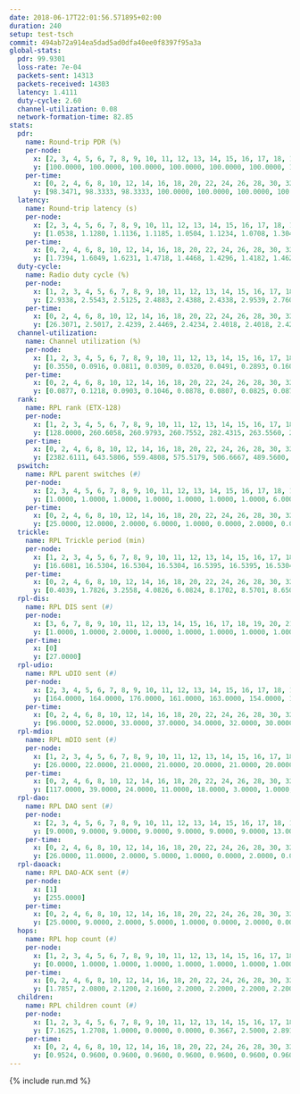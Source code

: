 ```yaml
---
date: 2018-06-17T22:01:56.571895+02:00
duration: 240
setup: test-tsch
commit: 494ab72a914ea5dad5ad0dfa40ee0f8397f95a3a
global-stats:
  pdr: 99.9301
  loss-rate: 7e-04
  packets-sent: 14313
  packets-received: 14303
  latency: 1.4111
  duty-cycle: 2.60
  channel-utilization: 0.08
  network-formation-time: 82.85
stats:
  pdr:
    name: Round-trip PDR (%)
    per-node:
      x: [2, 3, 4, 5, 6, 7, 8, 9, 10, 11, 12, 13, 14, 15, 16, 17, 18, 19, 20, 21, 22, 23, 24, 25]
      y: [100.0000, 100.0000, 100.0000, 100.0000, 100.0000, 100.0000, 100.0000, 100.0000, 100.0000, 100.0000, 99.8308, 100.0000, 100.0000, 99.6737, 100.0000, 99.6558, 99.8366, 100.0000, 99.8379, 100.0000, 99.8322, 99.6800, 100.0000, 100.0000]
    per-time:
      x: [0, 2, 4, 6, 8, 10, 12, 14, 16, 18, 20, 22, 24, 26, 28, 30, 32, 34, 36, 38, 40, 42, 44, 46, 48, 50, 52, 54, 56, 58, 60, 62, 64, 66, 68, 70, 72, 74, 76, 78, 80, 82, 84, 86, 88, 90, 92, 94, 96, 98, 100, 102, 104, 106, 108, 110, 112, 114, 116, 118, 120, 122, 124, 126, 128, 130, 132, 134, 136, 138, 140, 142, 144, 146, 148, 150, 152, 154, 156, 158, 160, 162, 164, 166, 168, 170, 172, 174, 176, 178, 180, 182, 184, 186, 188, 190, 192, 194, 196, 198, 200, 202, 204, 206, 208, 210, 212, 214, 216, 218, 220, 222, 224, 226, 228, 230, 232, 234, 236, 238]
      y: [98.3471, 98.3333, 98.3333, 100.0000, 100.0000, 100.0000, 100.0000, 100.0000, 100.0000, 100.0000, 100.0000, 100.0000, 100.0000, 100.0000, 100.0000, 100.0000, 100.0000, 100.0000, 100.0000, 100.0000, 100.0000, 99.1597, 99.1667, 99.1736, 100.0000, 100.0000, 100.0000, 100.0000, 100.0000, 100.0000, 100.0000, 100.0000, 100.0000, 100.0000, 100.0000, 100.0000, 100.0000, 100.0000, 100.0000, 100.0000, 100.0000, 100.0000, 100.0000, 100.0000, 100.0000, 100.0000, 100.0000, 100.0000, 100.0000, 100.0000, 100.0000, 100.0000, 100.0000, 100.0000, 100.0000, 100.0000, 100.0000, 100.0000, 100.0000, 100.0000, 100.0000, 100.0000, 100.0000, 100.0000, 100.0000, 100.0000, 100.0000, 100.0000, 100.0000, 100.0000, 100.0000, 100.0000, 100.0000, 100.0000, 100.0000, 100.0000, 100.0000, 100.0000, 100.0000, 100.0000, 100.0000, 100.0000, 100.0000, 100.0000, 100.0000, 100.0000, 100.0000, 100.0000, 100.0000, 100.0000, 100.0000, 100.0000, 100.0000, 100.0000, 100.0000, 100.0000, 100.0000, 100.0000, 100.0000, 100.0000, 100.0000, 100.0000, 100.0000, 100.0000, 100.0000, 100.0000, 100.0000, 100.0000, 100.0000, 100.0000, 100.0000, 100.0000, 100.0000, 100.0000, 100.0000, 100.0000, 100.0000, 100.0000, 99.1667, 100.0000]
  latency:
    name: Round-trip latency (s)
    per-node:
      x: [2, 3, 4, 5, 6, 7, 8, 9, 10, 11, 12, 13, 14, 15, 16, 17, 18, 19, 20, 21, 22, 23, 24, 25]
      y: [1.0538, 1.1280, 1.1136, 1.1185, 1.0504, 1.1234, 1.0708, 1.3044, 1.2853, 1.4510, 1.4936, 1.2806, 1.2818, 1.4121, 1.5424, 1.3826, 1.5660, 1.6439, 1.5961, 1.7927, 1.9047, 1.7227, 1.7342, 1.8612]
    per-time:
      x: [0, 2, 4, 6, 8, 10, 12, 14, 16, 18, 20, 22, 24, 26, 28, 30, 32, 34, 36, 38, 40, 42, 44, 46, 48, 50, 52, 54, 56, 58, 60, 62, 64, 66, 68, 70, 72, 74, 76, 78, 80, 82, 84, 86, 88, 90, 92, 94, 96, 98, 100, 102, 104, 106, 108, 110, 112, 114, 116, 118, 120, 122, 124, 126, 128, 130, 132, 134, 136, 138, 140, 142, 144, 146, 148, 150, 152, 154, 156, 158, 160, 162, 164, 166, 168, 170, 172, 174, 176, 178, 180, 182, 184, 186, 188, 190, 192, 194, 196, 198, 200, 202, 204, 206, 208, 210, 212, 214, 216, 218, 220, 222, 224, 226, 228, 230, 232, 234, 236, 238]
      y: [1.7394, 1.6049, 1.6231, 1.4718, 1.4468, 1.4296, 1.4182, 1.4625, 1.4643, 1.4339, 1.4616, 1.4482, 1.4984, 1.4868, 1.4595, 1.4335, 1.4614, 1.4801, 1.4323, 1.4850, 1.4580, 1.4285, 1.4543, 1.4665, 1.4780, 1.4744, 1.4697, 1.4638, 1.4609, 1.4203, 1.4204, 1.4616, 1.4751, 1.4189, 1.4970, 1.4045, 1.4103, 1.4205, 1.3949, 1.3741, 1.4321, 1.3545, 1.3760, 1.3746, 1.3539, 1.4203, 1.4184, 1.3657, 1.4343, 1.4002, 1.3977, 1.3896, 1.3966, 1.3736, 1.3672, 1.3710, 1.3675, 1.4140, 1.4038, 1.3865, 1.3785, 1.3566, 1.3528, 1.3810, 1.4558, 1.3700, 1.4378, 1.3886, 1.4439, 1.4144, 1.4446, 1.3852, 1.4224, 1.3365, 1.3790, 1.4057, 1.4035, 1.3467, 1.3761, 1.3605, 1.3738, 1.3709, 1.3569, 1.3946, 1.3919, 1.3980, 1.3614, 1.3893, 1.3547, 1.3824, 1.3904, 1.3660, 1.4324, 1.3287, 1.3984, 1.3460, 1.4087, 1.3907, 1.3872, 1.4268, 1.3424, 1.3628, 1.4026, 1.3757, 1.3762, 1.3765, 1.2940, 1.3926, 1.4405, 1.3396, 1.3573, 1.3589, 1.3375, 1.3425, 1.3655, 1.3404, 1.4117, 1.4273, 1.4216, 1.3681]
  duty-cycle:
    name: Radio duty cycle (%)
    per-node:
      x: [1, 2, 3, 4, 5, 6, 7, 8, 9, 10, 11, 12, 13, 14, 15, 16, 17, 18, 19, 20, 21, 22, 23, 24, 25]
      y: [2.9338, 2.5543, 2.5125, 2.4883, 2.4388, 2.4338, 2.9539, 2.7601, 2.4436, 2.4716, 2.5871, 2.5336, 2.5135, 2.6005, 2.8394, 2.5221, 2.5508, 2.6940, 2.5640, 2.6606, 2.5834, 2.5280, 2.6619, 2.6897, 2.5911]
    per-time:
      x: [0, 2, 4, 6, 8, 10, 12, 14, 16, 18, 20, 22, 24, 26, 28, 30, 32, 34, 36, 38, 40, 42, 44, 46, 48, 50, 52, 54, 56, 58, 60, 62, 64, 66, 68, 70, 72, 74, 76, 78, 80, 82, 84, 86, 88, 90, 92, 94, 96, 98, 100, 102, 104, 106, 108, 110, 112, 114, 116, 118, 120, 122, 124, 126, 128, 130, 132, 134, 136, 138, 140, 142, 144, 146, 148, 150, 152, 154, 156, 158, 160, 162, 164, 166, 168, 170, 172, 174, 176, 178, 180, 182, 184, 186, 188, 190, 192, 194, 196, 198, 200, 202, 204, 206, 208, 210, 212, 214, 216, 218, 220, 222, 224, 226, 228, 230, 232, 234, 236, 238]
      y: [26.3071, 2.5017, 2.4239, 2.4469, 2.4234, 2.4018, 2.4018, 2.4265, 2.4227, 2.4127, 2.3994, 2.4150, 2.4025, 2.4273, 2.4355, 2.4027, 2.4130, 2.4191, 2.4101, 2.3943, 2.4187, 2.3973, 2.4161, 2.4094, 2.4090, 2.4188, 2.4212, 2.4104, 2.4137, 2.4122, 2.4121, 2.4190, 2.4108, 2.4231, 2.4009, 2.4248, 2.4016, 2.4060, 2.4194, 2.4103, 2.4015, 2.4124, 2.3920, 2.4251, 2.4006, 2.4004, 2.4076, 2.4063, 2.4135, 2.4196, 2.4069, 2.4050, 2.4201, 2.3802, 2.4018, 2.3947, 2.3949, 2.4048, 2.4033, 2.3966, 2.3986, 2.3874, 2.3869, 2.3874, 2.3961, 2.4085, 2.3945, 2.4066, 2.3973, 2.4247, 2.4034, 2.4066, 2.4084, 2.4020, 2.4004, 2.4024, 2.3976, 2.4000, 2.3917, 2.4053, 2.3915, 2.4022, 2.3869, 2.4060, 2.4050, 2.3934, 2.4118, 2.4002, 2.3994, 2.3942, 2.3982, 2.3908, 2.3871, 2.4003, 2.3840, 2.4051, 2.3911, 2.4059, 2.4026, 2.4065, 2.4145, 2.3891, 2.3931, 2.3981, 2.4032, 2.4024, 2.3789, 2.3842, 2.4025, 2.4066, 2.3923, 2.4042, 2.3979, 2.3893, 2.3988, 2.4001, 2.3943, 2.3963, 2.3944, 2.3927]
  channel-utilization:
    name: Channel utilization (%)
    per-node:
      x: [1, 2, 3, 4, 5, 6, 7, 8, 9, 10, 11, 12, 13, 14, 15, 16, 17, 18, 19, 20, 21, 22, 23, 24, 25]
      y: [0.3550, 0.0916, 0.0811, 0.0309, 0.0320, 0.0491, 0.2893, 0.1608, 0.0326, 0.0442, 0.0331, 0.0436, 0.0650, 0.0783, 0.1955, 0.0727, 0.0363, 0.0719, 0.0377, 0.0846, 0.0439, 0.0342, 0.0318, 0.0307, 0.0317]
    per-time:
      x: [0, 2, 4, 6, 8, 10, 12, 14, 16, 18, 20, 22, 24, 26, 28, 30, 32, 34, 36, 38, 40, 42, 44, 46, 48, 50, 52, 54, 56, 58, 60, 62, 64, 66, 68, 70, 72, 74, 76, 78, 80, 82, 84, 86, 88, 90, 92, 94, 96, 98, 100, 102, 104, 106, 108, 110, 112, 114, 116, 118, 120, 122, 124, 126, 128, 130, 132, 134, 136, 138, 140, 142, 144, 146, 148, 150, 152, 154, 156, 158, 160, 162, 164, 166, 168, 170, 172, 174, 176, 178, 180, 182, 184, 186, 188, 190, 192, 194, 196, 198, 200, 202, 204, 206, 208, 210, 212, 214, 216, 218, 220, 222, 224, 226, 228, 230, 232, 234, 236, 238]
      y: [0.0877, 0.1218, 0.0903, 0.1046, 0.0878, 0.0807, 0.0825, 0.0879, 0.0858, 0.0852, 0.0806, 0.0858, 0.0816, 0.0889, 0.0946, 0.0804, 0.0858, 0.0858, 0.0836, 0.0773, 0.0861, 0.0794, 0.0855, 0.0845, 0.0840, 0.0854, 0.0895, 0.0838, 0.0848, 0.0871, 0.0868, 0.0865, 0.0855, 0.0903, 0.0805, 0.0917, 0.0817, 0.0832, 0.0902, 0.0861, 0.0802, 0.0875, 0.0755, 0.0912, 0.0819, 0.0795, 0.0856, 0.0837, 0.0861, 0.0859, 0.0849, 0.0810, 0.0876, 0.0729, 0.0804, 0.0794, 0.0786, 0.0818, 0.0810, 0.0776, 0.0794, 0.0747, 0.0761, 0.0764, 0.0796, 0.0848, 0.0757, 0.0824, 0.0778, 0.0881, 0.0798, 0.0839, 0.0819, 0.0817, 0.0798, 0.0800, 0.0779, 0.0801, 0.0759, 0.0831, 0.0763, 0.0813, 0.0750, 0.0832, 0.0827, 0.0759, 0.0842, 0.0796, 0.0806, 0.0773, 0.0803, 0.0772, 0.0744, 0.0802, 0.0720, 0.0824, 0.0767, 0.0838, 0.0817, 0.0841, 0.0865, 0.0752, 0.0776, 0.0784, 0.0793, 0.0797, 0.0712, 0.0740, 0.0820, 0.0818, 0.0769, 0.0792, 0.0782, 0.0736, 0.0820, 0.0798, 0.0783, 0.0805, 0.0805, 0.0802]
  rank:
    name: RPL rank (ETX-128)
    per-node:
      x: [1, 2, 3, 4, 5, 6, 7, 8, 9, 10, 11, 12, 13, 14, 15, 16, 17, 18, 19, 20, 21, 22, 23, 24, 25]
      y: [128.0000, 260.6058, 260.9793, 260.7552, 282.4315, 263.5560, 279.2365, 272.2531, 421.9919, 404.7377, 429.2757, 397.8971, 415.3416, 436.3512, 448.2951, 519.7368, 470.2672, 830.4350, 578.1093, 578.4896, 915.8049, 672.8320, 697.7787, 703.8008, 722.4531]
    per-time:
      x: [0, 2, 4, 6, 8, 10, 12, 14, 16, 18, 20, 22, 24, 26, 28, 30, 32, 34, 36, 38, 40, 42, 44, 46, 48, 50, 52, 54, 56, 58, 60, 62, 64, 66, 68, 70, 72, 74, 76, 78, 80, 82, 84, 86, 88, 90, 92, 94, 96, 98, 100, 102, 104, 106, 108, 110, 112, 114, 116, 118, 120, 122, 124, 126, 128, 130, 132, 134, 136, 138, 140, 142, 144, 146, 148, 150, 152, 154, 156, 158, 160, 162, 164, 166, 168, 170, 172, 174, 176, 178, 180, 182, 184, 186, 188, 190, 192, 194, 196, 198, 200, 202, 204, 206, 208, 210, 212, 214, 216, 218, 220, 222, 224, 226, 228, 230, 232, 234, 236, 238]
      y: [2382.6111, 643.5806, 559.4808, 575.5179, 506.6667, 489.5600, 489.7308, 473.2000, 472.7800, 461.9800, 459.4600, 465.1176, 456.6275, 454.6275, 443.5000, 443.9804, 439.7200, 440.6400, 442.7200, 436.4706, 440.5000, 438.3000, 440.8200, 452.1923, 451.2200, 449.8600, 452.7400, 449.3600, 453.0196, 451.7843, 447.9000, 451.7600, 452.5800, 453.7059, 449.4600, 454.1176, 453.9412, 450.7000, 465.3208, 446.1600, 454.7843, 452.6800, 450.0200, 457.1600, 460.0000, 462.9600, 463.9200, 461.0200, 460.8846, 457.7400, 455.1373, 454.4314, 448.3600, 448.6400, 446.1346, 441.6200, 440.4000, 445.3400, 446.2157, 439.1600, 444.1600, 440.7600, 439.2800, 441.2600, 446.2745, 441.7000, 444.1176, 445.2600, 443.1400, 449.0784, 441.4000, 440.0800, 438.5385, 436.0962, 431.6400, 432.5800, 428.4000, 429.4600, 424.0600, 425.9600, 428.1961, 424.5000, 422.9000, 424.9808, 430.3137, 423.7000, 431.4600, 431.6200, 430.3333, 430.3137, 425.2800, 427.2800, 430.2308, 424.4200, 422.3200, 424.9200, 422.8000, 428.2941, 425.2353, 423.6200, 422.7400, 422.1600, 417.5000, 417.9800, 422.5686, 420.0800, 417.2400, 417.2800, 418.7800, 422.7400, 419.3333, 422.7059, 416.4400, 413.2000, 416.1400, 413.6000, 412.5000, 410.3269, 412.2200, 411.1961]
  pswitch:
    name: RPL parent switches (#)
    per-node:
      x: [2, 3, 4, 5, 6, 7, 8, 9, 10, 11, 12, 13, 14, 15, 16, 17, 18, 19, 20, 21, 22, 23, 24, 25]
      y: [1.0000, 1.0000, 1.0000, 1.0000, 1.0000, 1.0000, 1.0000, 6.0000, 4.0000, 3.0000, 3.0000, 3.0000, 2.0000, 4.0000, 7.0000, 7.0000, 6.0000, 7.0000, 1.0000, 6.0000, 10.0000, 5.0000, 7.0000, 6.0000]
    per-time:
      x: [0, 2, 4, 6, 8, 10, 12, 14, 16, 18, 20, 22, 24, 26, 28, 30, 32, 34, 36, 38, 40, 42, 44, 46, 48, 50, 52, 54, 56, 58, 60, 62, 64, 66, 68, 70, 72, 74, 76, 78, 80, 82, 84, 86, 88, 90, 92, 94, 96, 98, 100, 102, 104, 106, 108, 110, 112, 114, 116, 118, 120, 122, 124, 126, 128, 130, 132, 134, 136, 138, 140, 142, 144, 146, 148, 150, 152, 154, 156, 158, 160, 162, 164, 166, 168, 170, 172, 174, 176, 178, 180, 182, 184, 186, 188, 190, 192, 194, 196, 198, 200, 202, 204, 206, 208, 210, 212, 214, 216, 218, 220, 222, 224, 226, 228, 230, 232, 234, 236, 238]
      y: [25.0000, 12.0000, 2.0000, 6.0000, 1.0000, 0.0000, 2.0000, 0.0000, 0.0000, 0.0000, 0.0000, 1.0000, 1.0000, 1.0000, 0.0000, 1.0000, 0.0000, 0.0000, 0.0000, 1.0000, 0.0000, 0.0000, 0.0000, 2.0000, 0.0000, 0.0000, 0.0000, 0.0000, 1.0000, 1.0000, 0.0000, 0.0000, 0.0000, 1.0000, 0.0000, 1.0000, 1.0000, 0.0000, 3.0000, 0.0000, 1.0000, 0.0000, 0.0000, 0.0000, 0.0000, 0.0000, 0.0000, 0.0000, 2.0000, 0.0000, 1.0000, 1.0000, 0.0000, 0.0000, 2.0000, 0.0000, 0.0000, 0.0000, 1.0000, 0.0000, 0.0000, 0.0000, 0.0000, 0.0000, 1.0000, 0.0000, 1.0000, 0.0000, 0.0000, 1.0000, 0.0000, 0.0000, 2.0000, 2.0000, 0.0000, 0.0000, 0.0000, 0.0000, 0.0000, 0.0000, 1.0000, 0.0000, 0.0000, 2.0000, 1.0000, 0.0000, 0.0000, 0.0000, 1.0000, 1.0000, 0.0000, 0.0000, 2.0000, 0.0000, 0.0000, 0.0000, 0.0000, 1.0000, 1.0000, 0.0000, 0.0000, 0.0000, 0.0000, 0.0000, 1.0000, 0.0000, 0.0000, 0.0000, 0.0000, 0.0000, 1.0000, 1.0000, 0.0000, 0.0000, 0.0000, 0.0000, 0.0000, 2.0000, 0.0000, 1.0000]
  trickle:
    name: RPL Trickle period (min)
    per-node:
      x: [1, 2, 3, 4, 5, 6, 7, 8, 9, 10, 11, 12, 13, 14, 15, 16, 17, 18, 19, 20, 21, 22, 23, 24, 25]
      y: [16.6081, 16.5304, 16.5304, 16.5304, 16.5395, 16.5395, 16.5304, 16.5299, 16.4808, 16.5421, 16.4969, 16.5382, 16.5377, 16.5338, 16.4878, 16.1311, 16.5529, 16.5067, 16.3229, 16.5228, 16.0418, 16.0809, 16.5208, 16.4975, 16.4890]
    per-time:
      x: [0, 2, 4, 6, 8, 10, 12, 14, 16, 18, 20, 22, 24, 26, 28, 30, 32, 34, 36, 38, 40, 42, 44, 46, 48, 50, 52, 54, 56, 58, 60, 62, 64, 66, 68, 70, 72, 74, 76, 78, 80, 82, 84, 86, 88, 90, 92, 94, 96, 98, 100, 102, 104, 106, 108, 110, 112, 114, 116, 118, 120, 122, 124, 126, 128, 130, 132, 134, 136, 138, 140, 142, 144, 146, 148, 150, 152, 154, 156, 158, 160, 162, 164, 166, 168, 170, 172, 174, 176, 178, 180, 182, 184, 186, 188, 190, 192, 194, 196, 198, 200, 202, 204, 206, 208, 210, 212, 214, 216, 218, 220, 222, 224, 226, 228, 230, 232, 234, 236, 238]
      y: [0.4039, 1.7826, 3.2558, 4.0826, 6.0824, 8.1702, 8.5701, 8.6508, 8.7381, 16.4277, 17.1267, 17.1336, 17.4763, 17.4763, 17.4763, 17.4763, 17.4763, 17.4763, 17.4763, 17.4763, 17.4763, 17.4763, 17.4763, 17.4763, 17.4763, 17.4763, 17.4763, 17.4763, 17.4763, 17.4763, 17.4763, 17.4763, 17.4763, 17.4763, 17.4763, 17.4763, 17.4763, 17.4763, 17.4763, 17.4763, 17.4763, 17.4763, 17.4763, 17.4763, 17.4763, 17.4763, 17.4763, 17.4763, 17.4763, 17.4763, 17.4763, 17.4763, 17.4763, 17.4763, 17.4763, 17.4763, 17.4763, 17.4763, 17.4763, 17.4763, 17.4763, 17.4763, 17.4763, 17.4763, 17.4763, 17.4763, 17.4763, 17.4763, 17.4763, 17.4763, 17.4763, 17.4763, 17.4763, 17.4763, 17.4763, 17.4763, 17.4763, 17.4763, 17.4763, 17.4763, 17.4763, 17.4763, 17.4763, 17.4763, 17.4763, 17.4763, 17.4763, 17.4763, 17.4763, 17.4763, 17.4763, 17.4763, 17.4763, 17.4763, 17.4763, 17.4763, 17.4763, 17.4763, 17.4763, 17.4763, 17.4763, 17.4763, 17.4763, 17.4763, 17.4763, 17.4763, 17.4763, 17.4763, 17.4763, 17.4763, 17.4763, 17.4763, 17.4763, 17.4763, 17.4763, 17.4763, 17.4763, 17.4763, 17.4763, 17.4763]
  rpl-dis:
    name: RPL DIS sent (#)
    per-node:
      x: [3, 6, 7, 8, 9, 10, 11, 12, 13, 14, 15, 16, 17, 18, 19, 20, 21, 22, 23, 24, 25]
      y: [1.0000, 1.0000, 2.0000, 1.0000, 1.0000, 1.0000, 1.0000, 1.0000, 1.0000, 1.0000, 1.0000, 1.0000, 1.0000, 1.0000, 1.0000, 2.0000, 2.0000, 1.0000, 3.0000, 2.0000, 1.0000]
    per-time:
      x: [0]
      y: [27.0000]
  rpl-udio:
    name: RPL uDIO sent (#)
    per-node:
      x: [2, 3, 4, 5, 6, 7, 8, 9, 10, 11, 12, 13, 14, 15, 16, 17, 18, 19, 20, 21, 22, 23, 24, 25]
      y: [164.0000, 164.0000, 176.0000, 161.0000, 163.0000, 154.0000, 139.0000, 164.0000, 161.0000, 168.0000, 169.0000, 168.0000, 166.0000, 171.0000, 169.0000, 164.0000, 167.0000, 168.0000, 151.0000, 169.0000, 175.0000, 167.0000, 177.0000, 163.0000]
    per-time:
      x: [0, 2, 4, 6, 8, 10, 12, 14, 16, 18, 20, 22, 24, 26, 28, 30, 32, 34, 36, 38, 40, 42, 44, 46, 48, 50, 52, 54, 56, 58, 60, 62, 64, 66, 68, 70, 72, 74, 76, 78, 80, 82, 84, 86, 88, 90, 92, 94, 96, 98, 100, 102, 104, 106, 108, 110, 112, 114, 116, 118, 120, 122, 124, 126, 128, 130, 132, 134, 136, 138, 140, 142, 144, 146, 148, 150, 152, 154, 156, 158, 160, 162, 164, 166, 168, 170, 172, 174, 176, 178, 180, 182, 184, 186, 188, 190, 192, 194, 196, 198, 200, 202, 204, 206, 208, 210, 212, 214, 216, 218, 220, 222, 224, 226, 228, 230, 232, 234, 236, 238]
      y: [96.0000, 52.0000, 33.0000, 37.0000, 34.0000, 32.0000, 30.0000, 35.0000, 34.0000, 29.0000, 35.0000, 32.0000, 29.0000, 30.0000, 32.0000, 36.0000, 34.0000, 31.0000, 33.0000, 30.0000, 33.0000, 34.0000, 31.0000, 35.0000, 34.0000, 29.0000, 34.0000, 29.0000, 31.0000, 33.0000, 37.0000, 30.0000, 34.0000, 31.0000, 30.0000, 33.0000, 32.0000, 32.0000, 36.0000, 30.0000, 33.0000, 29.0000, 34.0000, 35.0000, 32.0000, 29.0000, 32.0000, 36.0000, 32.0000, 35.0000, 27.0000, 30.0000, 32.0000, 31.0000, 34.0000, 30.0000, 34.0000, 36.0000, 27.0000, 30.0000, 33.0000, 35.0000, 28.0000, 35.0000, 34.0000, 28.0000, 31.0000, 32.0000, 34.0000, 32.0000, 33.0000, 35.0000, 29.0000, 31.0000, 35.0000, 32.0000, 33.0000, 30.0000, 37.0000, 31.0000, 32.0000, 28.0000, 31.0000, 39.0000, 29.0000, 34.0000, 36.0000, 31.0000, 29.0000, 33.0000, 33.0000, 33.0000, 34.0000, 36.0000, 31.0000, 33.0000, 29.0000, 33.0000, 34.0000, 36.0000, 25.0000, 34.0000, 31.0000, 33.0000, 32.0000, 31.0000, 35.0000, 29.0000, 39.0000, 35.0000, 34.0000, 29.0000, 32.0000, 34.0000, 30.0000, 29.0000, 30.0000, 33.0000, 34.0000, 27.0000]
  rpl-mdio:
    name: RPL mDIO sent (#)
    per-node:
      x: [1, 2, 3, 4, 5, 6, 7, 8, 9, 10, 11, 12, 13, 14, 15, 16, 17, 18, 19, 20, 21, 22, 23, 24, 25]
      y: [26.0000, 22.0000, 21.0000, 21.0000, 20.0000, 21.0000, 20.0000, 20.0000, 20.0000, 22.0000, 21.0000, 20.0000, 20.0000, 20.0000, 21.0000, 27.0000, 20.0000, 21.0000, 26.0000, 22.0000, 27.0000, 22.0000, 20.0000, 20.0000, 20.0000]
    per-time:
      x: [0, 2, 4, 6, 8, 10, 12, 14, 16, 18, 20, 22, 24, 26, 28, 30, 32, 34, 36, 38, 40, 42, 44, 46, 48, 50, 52, 54, 56, 58, 60, 62, 64, 66, 68, 70, 72, 74, 76, 78, 80, 82, 84, 86, 88, 90, 92, 94, 96, 98, 100, 102, 104, 106, 108, 110, 112, 114, 116, 118, 120, 122, 124, 126, 128, 130, 132, 134, 136, 138, 140, 142, 144, 146, 148, 150, 152, 154, 156, 158, 160, 162, 164, 166, 168, 170, 172, 174, 176, 178, 180, 182, 184, 186, 188, 190, 192, 194, 196, 198, 200, 202, 204, 206, 208, 210, 212, 214, 216, 218, 220, 222, 224, 226, 228, 230, 232, 234, 236, 238]
      y: [117.0000, 39.0000, 24.0000, 11.0000, 18.0000, 3.0000, 1.0000, 14.0000, 9.0000, 1.0000, 0.0000, 1.0000, 0.0000, 4.0000, 6.0000, 6.0000, 2.0000, 5.0000, 1.0000, 1.0000, 0.0000, 0.0000, 5.0000, 4.0000, 4.0000, 7.0000, 4.0000, 1.0000, 0.0000, 0.0000, 1.0000, 2.0000, 6.0000, 8.0000, 5.0000, 3.0000, 0.0000, 0.0000, 0.0000, 1.0000, 6.0000, 0.0000, 8.0000, 8.0000, 2.0000, 0.0000, 0.0000, 0.0000, 4.0000, 9.0000, 3.0000, 1.0000, 7.0000, 1.0000, 0.0000, 0.0000, 0.0000, 3.0000, 5.0000, 4.0000, 8.0000, 5.0000, 0.0000, 0.0000, 0.0000, 0.0000, 3.0000, 5.0000, 8.0000, 7.0000, 1.0000, 0.0000, 1.0000, 0.0000, 3.0000, 7.0000, 6.0000, 3.0000, 5.0000, 1.0000, 0.0000, 0.0000, 0.0000, 3.0000, 3.0000, 6.0000, 8.0000, 4.0000, 0.0000, 1.0000, 0.0000, 0.0000, 4.0000, 7.0000, 3.0000, 7.0000, 3.0000, 1.0000, 0.0000, 0.0000, 3.0000, 5.0000, 3.0000, 4.0000, 8.0000, 1.0000, 1.0000, 0.0000, 0.0000, 2.0000, 4.0000, 6.0000, 6.0000, 6.0000, 1.0000, 0.0000, 0.0000, 0.0000, 1.0000, 1.0000]
  rpl-dao:
    name: RPL DAO sent (#)
    per-node:
      x: [2, 3, 4, 5, 6, 7, 8, 9, 10, 11, 12, 13, 14, 15, 16, 17, 18, 19, 20, 21, 22, 23, 24, 25]
      y: [9.0000, 9.0000, 9.0000, 9.0000, 9.0000, 9.0000, 9.0000, 13.0000, 10.0000, 10.0000, 10.0000, 10.0000, 9.0000, 11.0000, 12.0000, 13.0000, 10.0000, 14.0000, 9.0000, 11.0000, 16.0000, 11.0000, 14.0000, 12.0000]
    per-time:
      x: [0, 2, 4, 6, 8, 10, 12, 14, 16, 18, 20, 22, 24, 26, 28, 30, 32, 34, 36, 38, 40, 42, 44, 46, 48, 50, 52, 54, 56, 58, 60, 62, 64, 66, 68, 70, 72, 74, 76, 78, 80, 82, 84, 86, 88, 90, 92, 94, 96, 98, 100, 102, 104, 106, 108, 110, 112, 114, 116, 118, 120, 122, 124, 126, 128, 130, 132, 134, 136, 138, 140, 142, 144, 146, 148, 150, 152, 154, 156, 158, 160, 162, 164, 166, 168, 170, 172, 174, 176, 178, 180, 182, 184, 186, 188, 190, 192, 194, 196, 198, 200, 202, 204, 206, 208, 210, 212, 214, 216, 218, 220, 222, 224, 226, 228, 230, 232, 234, 236, 238]
      y: [26.0000, 11.0000, 2.0000, 5.0000, 1.0000, 0.0000, 2.0000, 0.0000, 0.0000, 0.0000, 0.0000, 1.0000, 1.0000, 1.0000, 12.0000, 4.0000, 1.0000, 3.0000, 1.0000, 1.0000, 1.0000, 0.0000, 0.0000, 2.0000, 0.0000, 1.0000, 1.0000, 0.0000, 11.0000, 2.0000, 3.0000, 2.0000, 1.0000, 3.0000, 1.0000, 1.0000, 1.0000, 0.0000, 3.0000, 0.0000, 2.0000, 1.0000, 3.0000, 10.0000, 0.0000, 1.0000, 1.0000, 1.0000, 3.0000, 0.0000, 2.0000, 1.0000, 3.0000, 0.0000, 3.0000, 1.0000, 1.0000, 10.0000, 1.0000, 0.0000, 1.0000, 1.0000, 1.0000, 0.0000, 2.0000, 1.0000, 3.0000, 0.0000, 2.0000, 1.0000, 2.0000, 8.0000, 4.0000, 2.0000, 1.0000, 0.0000, 0.0000, 0.0000, 0.0000, 2.0000, 2.0000, 1.0000, 1.0000, 3.0000, 3.0000, 4.0000, 6.0000, 1.0000, 3.0000, 1.0000, 0.0000, 0.0000, 1.0000, 1.0000, 0.0000, 2.0000, 0.0000, 5.0000, 4.0000, 3.0000, 6.0000, 1.0000, 1.0000, 2.0000, 1.0000, 0.0000, 1.0000, 1.0000, 0.0000, 0.0000, 1.0000, 5.0000, 3.0000, 2.0000, 5.0000, 2.0000, 1.0000, 2.0000, 1.0000, 2.0000]
  rpl-daoack:
    name: RPL DAO-ACK sent (#)
    per-node:
      x: [1]
      y: [255.0000]
    per-time:
      x: [0, 2, 4, 6, 8, 10, 12, 14, 16, 18, 20, 22, 24, 26, 28, 30, 32, 34, 36, 38, 40, 42, 44, 46, 48, 50, 52, 54, 56, 58, 60, 62, 64, 66, 68, 70, 72, 74, 76, 78, 80, 82, 84, 86, 88, 90, 92, 94, 96, 98, 100, 102, 104, 106, 108, 110, 112, 114, 116, 118, 120, 122, 124, 126, 128, 130, 132, 134, 136, 138, 140, 142, 144, 146, 148, 150, 152, 154, 156, 158, 160, 162, 164, 166, 168, 170, 172, 174, 176, 178, 180, 182, 184, 186, 188, 190, 192, 194, 196, 198, 200, 202, 204, 206, 208, 210, 212, 214, 216, 218, 220, 222, 224, 226, 228, 230, 232, 234, 236, 238]
      y: [25.0000, 9.0000, 2.0000, 5.0000, 1.0000, 0.0000, 2.0000, 0.0000, 0.0000, 0.0000, 0.0000, 1.0000, 1.0000, 1.0000, 12.0000, 4.0000, 1.0000, 3.0000, 1.0000, 1.0000, 1.0000, 0.0000, 0.0000, 2.0000, 0.0000, 1.0000, 1.0000, 0.0000, 11.0000, 2.0000, 3.0000, 2.0000, 1.0000, 3.0000, 1.0000, 1.0000, 1.0000, 0.0000, 3.0000, 0.0000, 2.0000, 1.0000, 3.0000, 10.0000, 0.0000, 1.0000, 1.0000, 1.0000, 3.0000, 0.0000, 2.0000, 1.0000, 3.0000, 0.0000, 3.0000, 1.0000, 1.0000, 10.0000, 1.0000, 0.0000, 1.0000, 1.0000, 1.0000, 0.0000, 2.0000, 1.0000, 3.0000, 0.0000, 2.0000, 1.0000, 2.0000, 8.0000, 4.0000, 2.0000, 1.0000, 0.0000, 0.0000, 0.0000, 0.0000, 2.0000, 2.0000, 1.0000, 1.0000, 3.0000, 3.0000, 4.0000, 6.0000, 1.0000, 3.0000, 1.0000, 0.0000, 0.0000, 1.0000, 1.0000, 0.0000, 2.0000, 0.0000, 5.0000, 4.0000, 3.0000, 6.0000, 1.0000, 1.0000, 2.0000, 1.0000, 0.0000, 1.0000, 1.0000, 0.0000, 0.0000, 1.0000, 5.0000, 3.0000, 2.0000, 5.0000, 2.0000, 1.0000, 2.0000, 1.0000, 2.0000]
  hops:
    name: RPL hop count (#)
    per-node:
      x: [1, 2, 3, 4, 5, 6, 7, 8, 9, 10, 11, 12, 13, 14, 15, 16, 17, 18, 19, 20, 21, 22, 23, 24, 25]
      y: [0.0000, 1.0000, 1.0000, 1.0000, 1.0000, 1.0000, 1.0000, 1.0000, 2.0000, 1.8375, 2.0000, 2.0000, 2.0000, 2.0000, 2.0000, 2.4083, 2.1042, 3.0000, 3.0000, 3.0000, 3.4644, 3.4770, 4.0000, 4.0000, 4.0000]
    per-time:
      x: [0, 2, 4, 6, 8, 10, 12, 14, 16, 18, 20, 22, 24, 26, 28, 30, 32, 34, 36, 38, 40, 42, 44, 46, 48, 50, 52, 54, 56, 58, 60, 62, 64, 66, 68, 70, 72, 74, 76, 78, 80, 82, 84, 86, 88, 90, 92, 94, 96, 98, 100, 102, 104, 106, 108, 110, 112, 114, 116, 118, 120, 122, 124, 126, 128, 130, 132, 134, 136, 138, 140, 142, 144, 146, 148, 150, 152, 154, 156, 158, 160, 162, 164, 166, 168, 170, 172, 174, 176, 178, 180, 182, 184, 186, 188, 190, 192, 194, 196, 198, 200, 202, 204, 206, 208, 210, 212, 214, 216, 218, 220, 222, 224, 226, 228, 230, 232, 234, 236, 238]
      y: [1.7857, 2.0800, 2.1200, 2.1600, 2.2000, 2.2000, 2.2000, 2.2000, 2.2000, 2.2000, 2.2000, 2.2000, 2.1600, 2.1600, 2.1600, 2.1600, 2.1600, 2.1600, 2.1600, 2.1800, 2.2000, 2.2000, 2.2000, 2.2200, 2.2400, 2.2400, 2.2400, 2.2400, 2.2400, 2.2200, 2.2000, 2.2000, 2.2000, 2.2000, 2.2000, 2.2000, 2.2000, 2.2000, 2.2000, 2.2000, 2.2000, 2.2000, 2.2000, 2.2000, 2.2000, 2.2000, 2.2000, 2.2000, 2.2200, 2.2400, 2.2000, 2.1600, 2.1600, 2.1600, 2.1600, 2.1200, 2.1200, 2.1200, 2.1000, 2.0800, 2.0800, 2.0800, 2.0800, 2.0800, 2.0800, 2.0800, 2.0800, 2.0800, 2.0800, 2.0800, 2.0800, 2.0800, 2.0800, 2.0800, 2.0800, 2.0800, 2.0800, 2.0800, 2.0800, 2.0800, 2.0800, 2.0800, 2.0800, 2.0800, 2.0800, 2.0800, 2.0800, 2.0800, 2.0800, 2.0800, 2.0800, 2.0800, 2.0800, 2.0800, 2.0800, 2.0800, 2.0800, 2.0800, 2.0800, 2.0800, 2.0800, 2.0800, 2.0800, 2.0800, 2.0800, 2.0800, 2.0800, 2.0800, 2.0800, 2.0800, 2.0800, 2.0800, 2.0800, 2.0800, 2.0800, 2.0800, 2.0800, 2.0800, 2.0800, 2.0800]
  children:
    name: RPL children count (#)
    per-node:
      x: [1, 2, 3, 4, 5, 6, 7, 8, 9, 10, 11, 12, 13, 14, 15, 16, 17, 18, 19, 20, 21, 22, 23, 24, 25]
      y: [7.1625, 1.2708, 1.0000, 0.0000, 0.0000, 0.3667, 2.5000, 2.8917, 0.0000, 0.2958, 0.0000, 0.2292, 0.7167, 0.4625, 2.4708, 1.0125, 0.0542, 1.3640, 0.1088, 1.6695, 0.3808, 0.0251, 0.0000, 0.0000, 0.0000]
    per-time:
      x: [0, 2, 4, 6, 8, 10, 12, 14, 16, 18, 20, 22, 24, 26, 28, 30, 32, 34, 36, 38, 40, 42, 44, 46, 48, 50, 52, 54, 56, 58, 60, 62, 64, 66, 68, 70, 72, 74, 76, 78, 80, 82, 84, 86, 88, 90, 92, 94, 96, 98, 100, 102, 104, 106, 108, 110, 112, 114, 116, 118, 120, 122, 124, 126, 128, 130, 132, 134, 136, 138, 140, 142, 144, 146, 148, 150, 152, 154, 156, 158, 160, 162, 164, 166, 168, 170, 172, 174, 176, 178, 180, 182, 184, 186, 188, 190, 192, 194, 196, 198, 200, 202, 204, 206, 208, 210, 212, 214, 216, 218, 220, 222, 224, 226, 228, 230, 232, 234, 236, 238]
      y: [0.9524, 0.9600, 0.9600, 0.9600, 0.9600, 0.9600, 0.9600, 0.9600, 0.9600, 0.9600, 0.9600, 0.9600, 0.9600, 0.9600, 0.9600, 0.9600, 0.9600, 0.9600, 0.9600, 0.9600, 0.9600, 0.9600, 0.9600, 0.9600, 0.9600, 0.9600, 0.9600, 0.9600, 0.9600, 0.9600, 0.9600, 0.9600, 0.9600, 0.9600, 0.9600, 0.9600, 0.9600, 0.9600, 0.9600, 0.9600, 0.9600, 0.9600, 0.9600, 0.9600, 0.9600, 0.9600, 0.9600, 0.9600, 0.9600, 0.9600, 0.9600, 0.9600, 0.9600, 0.9600, 0.9600, 0.9600, 0.9600, 0.9600, 0.9600, 0.9600, 0.9600, 0.9600, 0.9600, 0.9600, 0.9600, 0.9600, 0.9600, 0.9600, 0.9600, 0.9600, 0.9600, 0.9600, 0.9600, 0.9600, 0.9600, 0.9600, 0.9600, 0.9600, 0.9600, 0.9600, 0.9600, 0.9600, 0.9600, 0.9600, 0.9600, 0.9600, 0.9600, 0.9600, 0.9600, 0.9600, 0.9600, 0.9600, 0.9600, 0.9600, 0.9600, 0.9600, 0.9600, 0.9600, 0.9600, 0.9600, 0.9600, 0.9600, 0.9600, 0.9600, 0.9600, 0.9600, 0.9600, 0.9600, 0.9600, 0.9600, 0.9600, 0.9600, 0.9600, 0.9600, 0.9600, 0.9600, 0.9600, 0.9600, 0.9600, 0.9600]
---
```


{% include run.md %}
